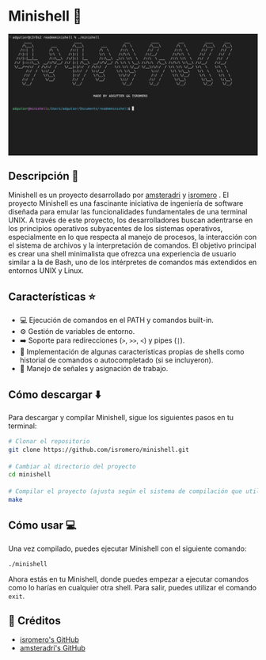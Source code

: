# Minishell :shell:
<img align="center" src="imagenes/imagen1.png" alt="Minishell" />

## Descripción :page_facing_up:

Minishell es un proyecto desarrollado por [amsteradri](https://github.com/amsteradri) y [isromero](https://github.com/isromero) . 
El proyecto Minishell es una fascinante iniciativa de ingeniería de software diseñada para emular las funcionalidades fundamentales de una terminal UNIX. A través de este proyecto, los desarrolladores buscan adentrarse en los principios operativos subyacentes de los sistemas operativos, especialmente en lo que respecta al manejo de procesos, la interacción con el sistema de archivos y la interpretación de comandos. El objetivo principal es crear una shell minimalista que ofrezca una experiencia de usuario similar a la de Bash, uno de los intérpretes de comandos más extendidos en entornos UNIX y Linux.
## Características :star:

- :computer: Ejecución de comandos en el PATH y comandos built-in.
- :gear: Gestión de variables de entorno.
- :arrow_right: Soporte para redirecciones (`>`, `>>`, `<`) y pipes (`|`).
- :memo: Implementación de algunas características propias de shells como historial de comandos o autocompletado (si se incluyeron).
- :signal_strength: Manejo de señales y asignación de trabajo.

## Cómo descargar :arrow_down:

Para descargar y compilar Minishell, sigue los siguientes pasos en tu terminal:

```bash
# Clonar el repositorio
git clone https://github.com/isromero/minishell.git

# Cambiar al directorio del proyecto
cd minishell

# Compilar el proyecto (ajusta según el sistema de compilación que utilices)
make
```
## Cómo usar :computer:

Una vez compilado, puedes ejecutar Minishell con el siguiente comando:

```bash
./minishell
```
Ahora estás en tu Minishell, donde puedes empezar a ejecutar comandos como lo harías en cualquier otra shell. Para salir, puedes utilizar el comando `exit`.

## 👥 Créditos
- [isromero's GitHub](https://github.com/isromero)
- [amsteradri's GitHub](https://github.com/amsteradri)

